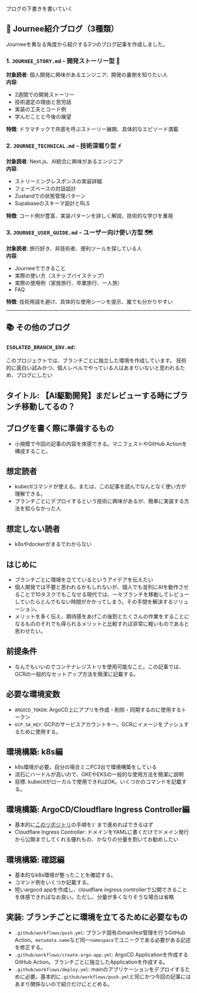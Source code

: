 ブログの下書きを書いていく

## 📝 Journee紹介ブログ（3種類）

Journeeを異なる角度から紹介する3つのブログ記事を作成しました。

### 1. `JOURNEE_STORY.md` - 開発ストーリー型 🚀
**対象読者**: 個人開発に興味があるエンジニア、開発の裏側を知りたい人  
**内容**: 
- 2週間での開発ストーリー
- 技術選定の理由と苦労話
- 実装の工夫とコード例
- 学んだことと今後の展望

**特徴**: ドラマチックで共感を呼ぶストーリー展開、具体的なエピソード満載

### 2. `JOURNEE_TECHNICAL.md` - 技術深堀り型 ⚡
**対象読者**: Next.js、AI統合に興味があるエンジニア  
**内容**:
- ストリーミングレスポンスの実装詳細
- フェーズベースの対話設計
- Zustandでの状態管理パターン
- Supabaseのスキーマ設計とRLS

**特徴**: コード例が豊富、実装パターンを詳しく解説、技術的な学びを重視

### 3. `JOURNEE_USER_GUIDE.md` - ユーザー向け使い方型 🗺️
**対象読者**: 旅行好き、非技術者、便利ツールを探している人  
**内容**:
- Journeeでできること
- 実際の使い方（ステップバイステップ）
- 実際の使用例（家族旅行、卒業旅行、一人旅）
- FAQ

**特徴**: 技術用語を避け、具体的な使用シーンを提示、誰でも分かりやすい

---

## 📚 その他のブログ

### `ISOLATED_BRANCH_ENV.md`:

このプロジェクトでは、ブランチごとに独立した環境を作成しています。
技術的に面白い試みかつ、個人レベルでやっている人はあまりいないと思われるため、ブログにしたい

## タイトル: 【AI駆動開発】まだレビューする時にブランチ移動してるの？

## ブログを書く際に準備するもの

- 小規模で今回の記事の内容を体感できる。マニフェストやGitHub Actionを構成すること。

## 想定読者

- kubectlコマンドが使える。または、この記事を読んでなんとなく使い方が理解できる。
- ブランチごとにデプロイするという技術に興味があるが、簡単に実装する方法を知らなかった人

## 想定しない読者

- k8sやdockerがまるでわからない

## はじめに

- ブランチごとに環境を立てているというアイデアを伝えたい
- 個人開発では不要と思われるかもしれないが、個人でも並列にAIを動作させることで10タスクでもこなせる現代では、一々ブランチを移動してレビューしていたらとんでもない時間がかかってしまう。その手間を解決するソリューション。
- メリットを多く伝え、期待感をあげこの後割とたくさんの作業をすることになるもののそれでも得られるメリットと比較すれば非常に軽いものであると思わせたい。

## 前提条件

- なんでもいいのでコンテナレジストリを使用可能なこと。この記事では、GCRの一般的なセットアップ方法を簡潔に記載する。

## 必要な環境変数

- `ARGOCD_TOKEN`: ArgoCD上にアプリを作成・削除・同期するのに使用するトークン
- `GCP_SA_KEY`: GCPのサービスアカウントキー。GCRにイメージをプッシュするために使用する。

## 環境構築: k8s編

- k8s環境が必要。自分の場合ミニPC3台で環境構築をしている
- 流石にハードルが高いので、GKEやEKSの一般的な使用方法を簡潔に説明
- 目標: kubectlがローカルで使用できればOK。いくつかのコマンドを記載する。

## 環境構築: ArgoCD/Cloudflare Ingress Controller編

- 基本的に[このリポジトリ](https://github.com/AobaIwaki123/k8s-cluster)の手順を`1'`まで進めればできるはず
- Cloudflare Ingress Controller: ドメインをYAMLに書くだけでドメイン発行から公開までしてくれる優れもの、かなりの分量を割いてお勧めしたい

## 環境構築: 確認編

- 基本的なk8s環境が整ったことを確認する。
- コマンド例をいくつか記載する。
- 短いargocd appを作成し、cloudflare ingress controllerで公開できることを体感できればなお良い。ただし、分量が多くなりそうな場合は省略

## 実装: ブランチごとに環境を立てるために必要なもの

- `.github/workflows/push.yml`: ブランチ固有のmanifest管理を行うGitHub Action。`metadata.name`など同一`namespace`でユニークである必要がある記述を修正する。
- `.github/workflows/create-argo-app.yml`: ArgoCD Applicationを作成するGitHub Action。ブランチごとに独立したApplicationを作成する。
- `.github/workflows/deploy.yml`: mainのアプリケーションをデプロイするために必要。基本的に`.github/workflows/push.yml`と同じかつ今回の記事にはあまり関係ないので紹介だけにとどめる。
